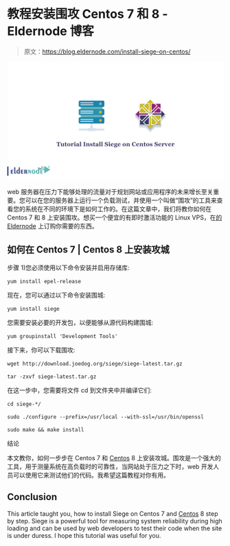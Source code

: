 # 教程安装围攻 Centos 7 和 8 - Eldernode 博客

> 原文：<https://blog.eldernode.com/install-siege-on-centos/>

![Tutorial Install Siege on Centos 7 and 8](img/57b224d34cad49511fe8a77bf1f8aec7.png)

web 服务器在压力下能够处理的流量对于规划网站或应用程序的未来增长至关重要。您可以在您的服务器上运行一个负载测试，并使用一个叫做“围攻”的工具来查看您的系统在不同的环境下是如何工作的。在这篇文章中，我们将教你如何在 Centos 7 和 8 上安装围攻。想买一个便宜的有即时激活功能的 Linux VPS，在[的 Eldernode](https://eldernode.com/) 上订购你需要的东西。

## **如何在 Centos 7 | Centos 8 上安装攻城**

步骤 1)您必须使用以下命令安装并启用存储库:

```
yum install epel-release
```

现在，您可以通过以下命令安装围城:

```
yum install siege
```

您需要安装必要的开发包，以便能够从源代码构建围城:

```
yum groupinstall 'Development Tools'
```

接下来，你可以下载围攻:

```
wget http://download.joedog.org/siege/siege-latest.tar.gz
```

```
tar -zxvf siege-latest.tar.gz
```

在这一步中，您需要将文件 cd 到文件夹中并编译它们:

```
cd siege-*/
```

```
sudo ./configure --prefix=/usr/local --with-ssl=/usr/bin/openssl
```

```
sudo make && make install
```

结论

本文教你，如何一步步在 Centos 7 和 [Centos](https://blog.eldernode.com/tag/centos/) 8 上安装攻城。围攻是一个强大的工具，用于测量系统在高负载时的可靠性，当网站处于压力之下时，web 开发人员可以使用它来测试他们的代码。我希望这篇教程对你有用。

## Conclusion

This article taught you, how to install Siege on Centos 7 and [Centos](https://blog.eldernode.com/tag/centos/) 8 step by step. Siege is a powerful tool for measuring system reliability during high loading and can be used by web developers to test their code when the site is under duress. I hope this tutorial was useful for you.